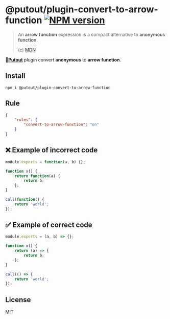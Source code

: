 # @putout/plugin-convert-to-arrow-function [![NPM version][NPMIMGURL]][NPMURL]

[NPMIMGURL]: https://img.shields.io/npm/v/@putout/plugin-convert-to-arrow-function.svg?style=flat&longCache=true
[NPMURL]: https://npmjs.org/package/@putout/plugin-convert-to-arrow-function"npm"

> An **arrow function** expression is a compact alternative to **anonymous function**.
>
> (c) [MDN](https://developer.mozilla.org/en-US/docs/Web/JavaScript/Reference/Functions/Arrow_functions)

🐊[**Putout**](https://github.com/coderaiser/putout) plugin convert **anonymous** to **arrow function**.

## Install

```
npm i @putout/plugin-convert-to-arrow-function
```

## Rule

```json
{
    "rules": {
        "convert-to-arrow-function": "on"
    }
}
```

## ❌ Example of incorrect code

```js
module.exports = function(a, b) {};

function x() {
    return function(a) {
        return b;
    };
}

call(function() {
    return 'world';
});
```

## ✅ Example of correct code

```js
module.exports = (a, b) => {};

function x() {
    return (a) => {
        return b;
    };
}

call(() => {
    return 'world';
});
```

## License

MIT
